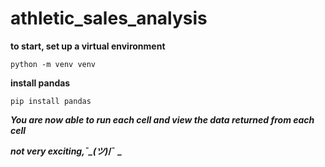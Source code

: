# athletic_sales_analysis

**to start, set up a virtual environment**

```shell
python -m venv venv
```

**install pandas**

```shell
pip install pandas
```

**_You are now able to run each cell and view the data returned from each cell_**

**_not very exciting,¯\_(ツ)_/¯ \_**
